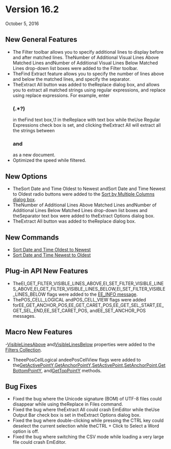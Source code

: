 # Version 16.2

October 5, 2016

## New General Features

- The Filter toolbar allows you to specify additional lines to display before and after matched lines. TheNumber of Additional Visual Lines Above Matched Lines andNumber of Additional Visual Lines Below Matched Lines drop-down list boxes were added to the Filter toolbar.
- TheFind Extract feature allows you to specify the number of lines above and below the matched lines, and specify the separator.
- TheExtract All button was added to theReplace dialog box, and allows you to extract all matched strings using regular expressions, and replace using replace expressions. For example, enter<h3>(.\*?)</h3> in theFind text box,\\1 in theReplace with text box while theUse Regular Expressions check box is set, and clicking theExtract All will extract all the strings between<h3> and</h3> as a new document.
- Optimized the speed while filtered.

## New Options

- TheSort Date and Time Oldest to Newest andSort Date and Time Newest to Oldest radio buttons were added to the [Sort by Multiple Columns dialog box](../dlg/sort_multi/index).
- TheNumber of Additional Lines Above Matched Lines andNumber of Additional Lines Below Matched Lines drop-down list boxes and theSeparator text box were added to theExtract Options dialog box.
- TheExtract All button was added to theReplace dialog box.

## New Commands

- [Sort Date and Time Oldest to Newest](../cmd/edit/sort_date_a)
- [Sort Date and Time Newest to Oldest](../cmd/edit/sort_date_d)

## Plug-in API New Features

- TheEI\_GET\_FILTER\_VISIBLE\_LINES\_ABOVE,EI\_SET\_FILTER\_VISIBLE\_LINES\_ABOVE,EI\_GET\_FILTER\_VISIBLE\_LINES\_BELOW,EI\_SET\_FILTER\_VISIBLE\_LINES\_BELOW flags were added to the [EE\_INFO message](../plugin/message/ee_info).
- ThePOS\_CELL\_LOGICAL andPOS\_CELL\_VIEW flags were added forEE\_GET\_ANCHOR\_POS,EE\_GET\_CARET\_POS,EE\_GET\_SEL\_START,EE\_GET\_SEL\_END,EE\_SET\_CARET\_POS, andEE\_SET\_ANCHOR\_POS messages.

## Macro New Features

-[VisibleLinesAbove](../macro/filters/visible_lines_above) and[VisibleLinesBelow](../macro/filters/visible_lines_below) properties were added to the [Filters Collection](../macro/filters/index).
- TheeePosCellLogical andeePosCellView flags were added to the[GetActivePointY](../macro/selection/selection_getactivepointy),[GetAnchorPointY](../macro/selection/selection_getanchorpointy),[SetActivePoint](../macro/selection/selection_setactivepoint),[SetAnchorPoint](../macro/selection/selection_setanchorpoint),[GetBottomPointY](../macro/selection/selection_getbottompointy), and[GetTopPointY](../macro/selection/selection_gettoppointy) methods.

## Bug Fixes

- Fixed the bug where the Unicode signature (BOM) of UTF-8 files could disappear while using theReplace in Files command.
- Fixed the bug where theExtract All could crash EmEditor while theUse Output Bar check box is set in theExtract Options dialog box.
- Fixed the bug where double-clicking while pressing the CTRL key could deselect the current selection while theCTRL + Click to Select a Word option is off.
- Fixed the bug where switching the CSV mode while loading a very large file could crash EmEditor.
